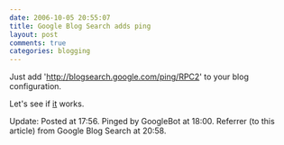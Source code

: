 ```yaml
---
date: 2006-10-05 20:55:07
title: Google Blog Search adds ping
layout: post
comments: true
categories: blogging
---
```

Just add 'http://blogsearch.google.com/ping/RPC2' to your blog
configuration.

Let's see if
[it](http://googleblog.blogspot.com/2006/10/got-blog-will-ping.html)
works.

Update: Posted at 17:56. Pinged by GoogleBot at 18:00. Referrer (to this
article) from Google Blog Search at 20:58.
